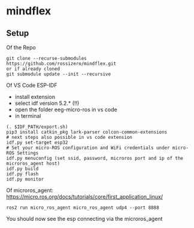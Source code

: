 # mindflex
## Setup
Of the Repo

```
git clone --recurse-submodules https://github.com/rossizero/mindflex.git
or if already cloned
git submodule update --init --recursive
```
Of VS Code ESP-IDF
* install extension
* select idf version 5.2.* (!!)
* open the folder eeg-micro-ros in vs code
* in terminal

```
(. $IDF_PATH/export.sh)
pip3 install catkin_pkg lark-parser colcon-common-extensions
# next steps also possible in vs code extension
idf.py set-target esp32 
# Set your micro-ROS configuration and WiFi credentials under micro-ROS Settings
idf.py menuconfig (set ssid, password, microros port and ip of the microros_agent host)
idf.py build
idf.py flash
idf.py monitor
```
Of microros_agent: 
https://micro.ros.org/docs/tutorials/core/first_application_linux/

```
ros2 run micro_ros_agent micro_ros_agent udp4 --port 8888
```
You should now see the esp connecting via the microros_agent
